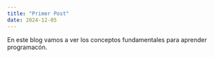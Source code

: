 ```yaml
---
title: "Primer Post"
date: 2024-12-05
---
```


En este blog vamos a ver los conceptos fundamentales para aprender programacón.

